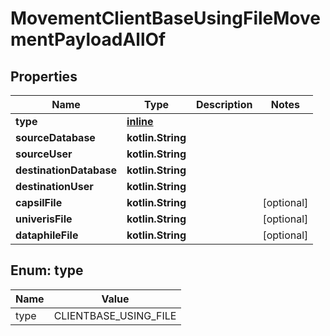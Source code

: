 
# MovementClientBaseUsingFileMovementPayloadAllOf

## Properties
Name | Type | Description | Notes
------------ | ------------- | ------------- | -------------
**type** | [**inline**](#Type) |  | 
**sourceDatabase** | **kotlin.String** |  | 
**sourceUser** | **kotlin.String** |  | 
**destinationDatabase** | **kotlin.String** |  | 
**destinationUser** | **kotlin.String** |  | 
**capsilFile** | **kotlin.String** |  |  [optional]
**univerisFile** | **kotlin.String** |  |  [optional]
**dataphileFile** | **kotlin.String** |  |  [optional]


<a name="Type"></a>
## Enum: type
Name | Value
---- | -----
type | CLIENTBASE_USING_FILE



